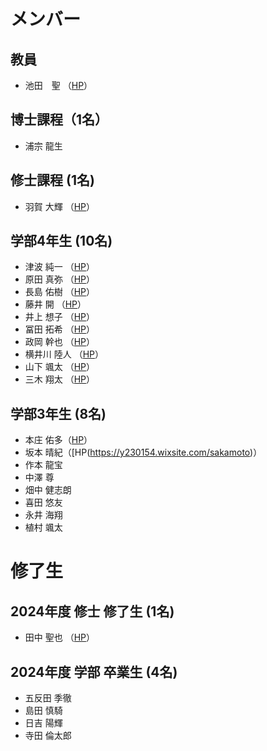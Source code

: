 # メンバー

## 教員
- 池田　聖 （[HP](https://sites.google.com/view/ikeda-sei/%E6%97%A5%E6%9C%AC%E8%AA%9E)）

## 博士課程（1名）
- 浦宗	龍生

## 修士課程 (1名)
- 羽賀	大輝 （[HP](https://torayaki1020.wixsite.com/taiki-site)）

## 学部4年生 (10名)
- 津波	純一 （[HP](https://Junichi1107.wixsite.com/portfolio)）
- 原田	真弥 （[HP](https://haradashinya.jimdosite.com/)）
- 長島	佑樹 （[HP](https://y220157.wixsite.com/yuuki)）
- 藤井	開 （[HP](https://y220180.wixsite.com/kaisite)）
- 井上	想子 （[HP](https://soko676.wixsite.com/mysite)）
- 冨田	拓希 （[HP](https://y220193.wixsite.com/hirokitomita)）
- 政岡	幹也 （[HP](https://masaoka1970.wixsite.com/my-site-11)）
- 横井川	陸人 （[HP](https://y220204.wixsite.com/my-site-9)）
- 山下	颯太 （[HP](https://y220245.wixsite.com/sotasite)）
- 三木	翔太 （[HP](https://y2101834.wixsite.com/shota-miki-1)）

## 学部3年生 (8名)
- 本庄	佑多（[HP](https://yunoritama1ta.wixsite.com/my-site-5)）
- 坂本	晴紀（[HP(https://y230154.wixsite.com/sakamoto)）
- 作本	龍宝
- 中澤	尊
- 畑中	健志朗
- 喜田	悠友
- 永井	海翔
- 植村	颯太


# 修了生

## 2024年度 修士 修了生 (1名)
- 田中	聖也 （[HP](https://sparkling-empanada-186034.netlify.app/)）

## 2024年度 学部 卒業生 (4名)
- 五反田	季徹
- 島田	慎騎
- 日吉	陽輝
- 寺田	倫太郎
